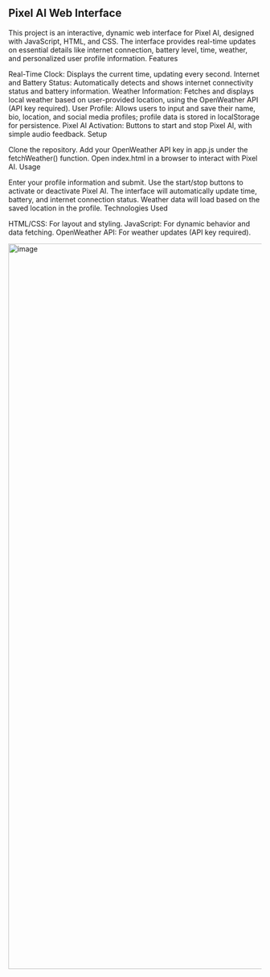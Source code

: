## Pixel AI Web Interface

This project is an interactive, dynamic web interface for Pixel AI, designed with JavaScript, HTML, and CSS. The interface provides real-time updates on essential details like internet connection, battery level, time, weather,
and personalized user profile information.
Features

Real-Time Clock: Displays the current time, updating every second.
Internet and Battery Status: Automatically detects and shows internet connectivity status and battery information.
Weather Information: Fetches and displays local weather based on user-provided location, using the OpenWeather API (API key required).
User Profile: Allows users to input and save their name, bio, location, and social media profiles; profile data is stored in localStorage for persistence.
Pixel AI Activation: Buttons to start and stop Pixel AI, with simple audio feedback.
Setup

Clone the repository.
Add your OpenWeather API key in app.js under the fetchWeather() function.
Open index.html in a browser to interact with Pixel AI.
Usage

Enter your profile information and submit.
Use the start/stop buttons to activate or deactivate Pixel AI.
The interface will automatically update time, battery, and internet connection status. Weather data will load based on the saved location in the profile.
Technologies Used

HTML/CSS: For layout and styling.
JavaScript: For dynamic behavior and data fetching.
OpenWeather API: For weather updates (API key required).

<img width="1440" alt="image" src="https://github.com/user-attachments/assets/e3109c3c-4507-4ec5-a16a-8f940092deb6">
